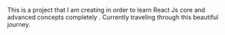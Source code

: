 This is a project that I am creating in order to learn React Js core and advanced concepts completely . Currently traveling through this beautiful journey.
